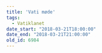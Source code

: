 ```yaml
---
title: 'Vati møde'
tags:
  - Vatiklanet
date_start: "2018-03-21T18:00:00"
date_end: "2018-03-21T21:00:00"
old_id: 6984
---
```

